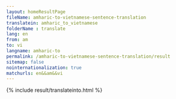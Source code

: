 ```yaml
---
layout: homeResultPage
fileName: amharic-to-vietnamese-sentence-translation
translatein: amharic_to_vietnamese
folderName : translate
lang: en
from: am
to: vi
langname: amharic-to
permalink: /amharic-to-vietnamese-sentence-translation/result
sitemap: false
nointernationalization: true
matchurls: en&&am&&vi
---
```

{% include result/translateinto.html %}

<script src="/js/result/translation.js" data-foldername="{{page.folderName}}" data-lang="{{page.lang}}"></script>

